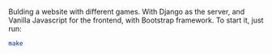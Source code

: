 Bulding a website with different games. With Django as the server, and Vanilla Javascript for the frontend, with Bootstrap framework.
To start it, just run:
```bash
make
```
